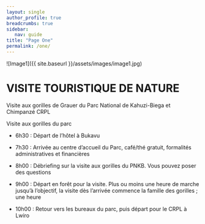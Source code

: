 ```yaml
---
layout: single
author_profile: true
breadcrumbs: true
sidebar:
   nav: guide
title: "Page One"
permalink: /one/
---
```


![Image1]({{ site.baseurl }}/assets/images/image1.jpg)

# VISITE TOURISTIQUE DE NATURE

Visite aux gorilles de Grauer du Parc National de Kahuzi-Biega et Chimpanzé CRPL

Visite aux gorilles du parc

* 6h30 : Départ de l’hôtel à Bukavu

* 7h30 : Arrivée au centre d’accueil du Parc, café/thé gratuit, formalités administratives et financières

* 8h00 : Débriefing sur la visite aux gorilles du PNKB. Vous pouvez poser des questions                                                                                 
* 9h00 : Départ en forêt pour la visite. Plus ou moins une heure de marche jusqu’à l’objectif, la visite dès l’arrivée commence la famille des gorilles ; une heure

* 10h00 : Retour vers les bureaux du parc, puis départ pour le CRPL à Lwiro